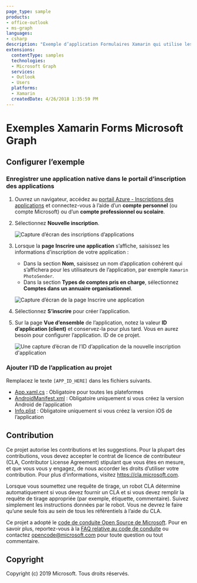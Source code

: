 ```yaml
---
page_type: sample
products:
- office-outlook
- ms-graph
languages:
- csharp
description: "Exemple d’application Formulaires Xamarin qui utilise les extensions Microsoft Graph"
extensions:
  contentType: samples
  technologies:
  - Microsoft Graph
  services:
  - Outlook 
  - Users
  platforms:
  - Xamarin
  createdDate: 4/26/2018 1:35:59 PM
---
```

# Exemples Xamarin Forms Microsoft Graph

## Configurer l’exemple

### Enregistrer une application native dans le portail d’inscription des applications

1. Ouvrez un navigateur, accédez au [portail Azure - Inscriptions des applications](https://go.microsoft.com/fwlink/?linkid=2083908) et connectez-vous à l’aide d’un **compte personnel** (ou compte Microsoft) ou d’un **compte professionnel ou scolaire**.
1. Sélectionnez **Nouvelle inscription**. 

    ![Capture d’écran des inscriptions d’applications ](readme-images/aad-portal-app-registrations.PNG)

1. Lorsque la **page Inscrire une application** s’affiche, saisissez les informations d’inscription de votre application : 
    - Dans la section **Nom**, saisissez un nom d’application cohérent qui s’affichera pour les utilisateurs de l’application, par exemple `Xamarin PhotoSender`. 
    - Dans la section **Types de comptes pris en charge**, sélectionnez **Comptes dans un annuaire organisationnel**. 

    ![Capture d’écran de la page Inscrire une application](readme-images/aad-register-an-app.PNG)

1. Sélectionnez **S’inscrire** pour créer l’application. 
1. Sur la page **Vue d’ensemble** de l’application, notez la valeur **ID d’application (client)** et conservez-la pour plus tard. Vous en aurez besoin pour configurer l’application. ID de ce projet. 

    ![Une capture d’écran de l’ID d’application de la nouvelle inscription d'application](readme-images/aad-application-id.PNG)

### Ajouter l’ID de l’application au projet

Remplacez le texte `[APP_ID_HERE]` dans les fichiers suivants.

- [App.xaml.cs](./PhotoSender/PhotoSender/App.xaml.cs) : Obligatoire pour toutes les plateformes
- [AndroidManifest.xml](./PhotoSender/PhotoSender.Android/Properties/AndroidManifest.xml) : Obligatoire uniquement si vous créez la version Android de l’application
- [Info.plist](./PhotoSender/PhotoSender.iOS/Info.plist) : Obligatoire uniquement si vous créez la version iOS de l’application

## Contribution

Ce projet autorise les contributions et les suggestions.
Pour la plupart des contributions, vous devez accepter le contrat de licence de contributeur (CLA, Contributor License Agreement) stipulant que vous êtes en mesure, et que vous vous y engagez, de nous accorder les droits d’utiliser votre contribution.
Pour plus d’informations, visitez https://cla.microsoft.com.

Lorsque vous soumettez une requête de tirage, un robot CLA détermine automatiquement si vous devez fournir un CLA et si vous devez remplir la requête de tirage appropriée (par exemple, étiquette, commentaire).
Suivez simplement les instructions données par le robot.
Vous ne devrez le faire qu’une seule fois au sein de tous les référentiels à l’aide du CLA.

Ce projet a adopté le [code de conduite Open Source de Microsoft](https://opensource.microsoft.com/codeofconduct/).
Pour en savoir plus, reportez-vous à la [FAQ relative au code de conduite](https://opensource.microsoft.com/codeofconduct/faq/)
ou contactez [opencode@microsoft.com](mailto:opencode@microsoft.com) pour toute question ou tout commentaire.

## Copyright

Copyright (c) 2019 Microsoft. Tous droits réservés.
